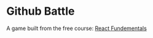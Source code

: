 # Github Battle    
A game built from the free course: [React Fundementals](https://reacttraining.com/online/react-fundamentals)

